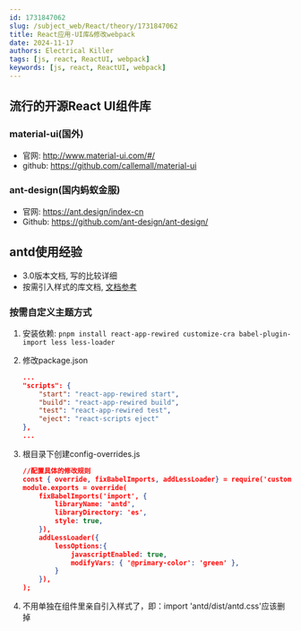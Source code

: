 ```yaml
---
id: 1731847062
slug: /subject_web/React/theory/1731847062
title: React应用-UI库&修改webpack
date: 2024-11-17
authors: Electrical Killer
tags: [js, react, ReactUI, webpack]
keywords: [js, react, ReactUI, webpack]
---
```


## 流行的开源React UI组件库
### material-ui(国外)

- 官网: http://www.material-ui.com/#/
- github: https://github.com/callemall/material-ui

### ant-design(国内蚂蚁金服)
- 官网: https://ant.design/index-cn
- Github: https://github.com/ant-design/ant-design/


## antd使用经验

- 3.0版本文档, 写的比较详细
- 按需引入样式的库文档, [文档参考](https://3x.ant.design/docs/react/use-with-create-react-app-cn)

### 按需自定义主题方式

1. 安装依赖: `pnpm install react-app-rewired customize-cra babel-plugin-import less less-loader`

2. 修改package.json

    ```json
    ...
    "scripts": {
        "start": "react-app-rewired start",
        "build": "react-app-rewired build",
        "test": "react-app-rewired test",
        "eject": "react-scripts eject"
    },
    ...
    ```

3. 根目录下创建config-overrides.js

    ```json
    //配置具体的修改规则
    const { override, fixBabelImports, addLessLoader} = require('customize-cra');
    module.exports = override(
        fixBabelImports('import', {
            libraryName: 'antd',
            libraryDirectory: 'es',
            style: true,
        }),
        addLessLoader({
            lessOptions:{
                javascriptEnabled: true,
                modifyVars: { '@primary-color': 'green' },
            }
        }),
    );
    ```

4. 不用单独在组件里亲自引入样式了，即：import 'antd/dist/antd.css'应该删掉
